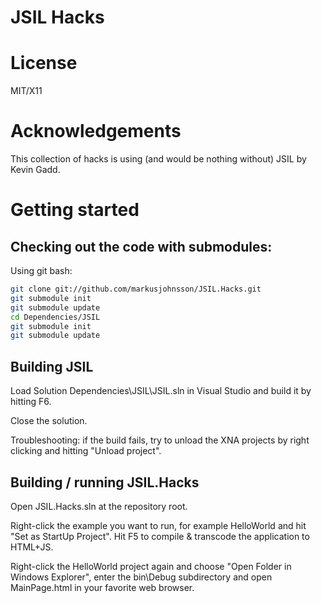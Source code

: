 # JSIL Hacks

# License

MIT/X11

# Acknowledgements

This collection of hacks is using (and would be nothing without) JSIL by Kevin Gadd.

# Getting started

## Checking out the code with submodules: 

Using git bash:

```bash
git clone git://github.com/markusjohnsson/JSIL.Hacks.git
git submodule init
git submodule update
cd Dependencies/JSIL
git submodule init
git submodule update
```

## Building JSIL
Load Solution Dependencies\JSIL\JSIL.sln in Visual Studio and build it by hitting F6.

Close the solution.

Troubleshooting: if the build fails, try to unload the XNA projects by right 
clicking and hitting "Unload project".

## Building / running JSIL.Hacks
Open JSIL.Hacks.sln at the repository root. 

Right-click the example you want to run, for example HelloWorld and hit "Set as StartUp Project". 
Hit F5 to compile & transcode the application to HTML+JS. 

Right-click the HelloWorld project again and choose "Open Folder in Windows Explorer", enter the bin\Debug
subdirectory and open MainPage.html in your favorite web browser.

